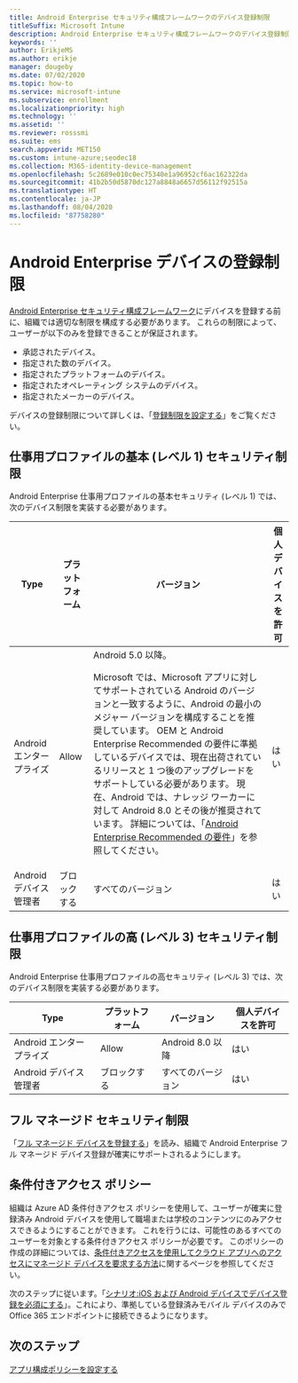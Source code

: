 ```yaml
---
title: Android Enterprise セキュリティ構成フレームワークのデバイス登録制限
titleSuffix: Microsoft Intune
description: Android Enterprise セキュリティ構成フレームワークのデバイス登録制限。
keywords: ''
author: ErikjeMS
ms.author: erikje
manager: dougeby
ms.date: 07/02/2020
ms.topic: how-to
ms.service: microsoft-intune
ms.subservice: enrollment
ms.localizationpriority: high
ms.technology: ''
ms.assetid: ''
ms.reviewer: rosssmi
ms.suite: ems
search.appverid: MET150
ms.custom: intune-azure;seodec18
ms.collection: M365-identity-device-management
ms.openlocfilehash: 5c2689e010c0ec75340e1a96952cf6ac162322da
ms.sourcegitcommit: 41b2b50d5870dc127a8848a6657d56112f92515a
ms.translationtype: HT
ms.contentlocale: ja-JP
ms.lasthandoff: 08/04/2020
ms.locfileid: "87758280"
---
```

# <a name="android-enterprise-device-enrollment-restrictions"></a>Android Enterprise デバイスの登録制限

[Android Enterprise セキュリティ構成フレームワーク](android-configuration-framework.md)にデバイスを登録する前に、組織では適切な制限を構成する必要があります。 これらの制限によって、ユーザーが以下のみを登録できることが保証されます。

- 承認されたデバイス。
- 指定された数のデバイス。
- 指定されたプラットフォームのデバイス。
- 指定されたオペレーティング システムのデバイス。
- 指定されたメーカーのデバイス。

デバイスの登録制限について詳しくは、「[登録制限を設定する](enrollment-restrictions-set.md)」をご覧ください。

## <a name="work-profile-basic-level-1-security-restrictions"></a>仕事用プロファイルの基本 (レベル 1) セキュリティ制限

Android Enterprise 仕事用プロファイルの基本セキュリティ (レベル 1) では、次のデバイス制限を実装する必要があります。

| Type | プラットフォーム | バージョン | 個人デバイスを許可 |
|--------|--------|--------|--------|
| Android エンタープライズ | Allow | Android 5.0 以降。<p>Microsoft では、Microsoft アプリに対してサポートされている Android のバージョンと一致するように、Android の最小のメジャー バージョンを構成することを推奨しています。 OEM と Android Enterprise Recommended の要件に準拠しているデバイスでは、現在出荷されているリリースと 1 つ後のアップグレードをサポートしている必要があります。   現在、Android では、ナレッジ ワーカーに対して Android 8.0 とその後が推奨されています。 詳細については、「[Android Enterprise Recommended の要件](https://www.android.com/enterprise/recommended/requirements/)」を参照してください。 | はい |
| Android デバイス管理者| ブロックする | すべてのバージョン | はい |

## <a name="work-profile-high-level-3-security-restrictions"></a>仕事用プロファイルの高 (レベル 3) セキュリティ制限
Android Enterprise 仕事用プロファイルの高セキュリティ (レベル 3) では、次のデバイス制限を実装する必要があります。

| Type | プラットフォーム | バージョン | 個人デバイスを許可 |
|--------|--------|--------|--------|
| Android エンタープライズ | Allow | Android 8.0 以降 | はい |
| Android デバイス管理者| ブロックする | すべてのバージョン | はい |

## <a name="fully-managed-security-restrictions"></a>フル マネージド セキュリティ制限
「[フル マネージド デバイスを登録する](android-fully-managed-enroll.md#enroll-the-fully-managed-devices)」を読み、組織で Android Enterprise フル マネージド デバイス登録が確実にサポートされるようにします。 

## <a name="conditional-access-policies"></a>条件付きアクセス ポリシー
組織は Azure AD 条件付きアクセス ポリシーを使用して、ユーザーが確実に登録済み Android デバイスを使用して職場または学校のコンテンツにのみアクセスできるようにすることができます。 これを行うには、可能性のあるすべてのユーザーを対象とする条件付きアクセス ポリシーが必要です。 このポリシーの作成の詳細については、[条件付きアクセスを使用してクラウド アプリへのアクセスにマネージド デバイスを要求する方法](https://docs.microsoft.com/azure/active-directory/conditional-access/require-managed-devices)に関するページを参照してください。 

次のステップに従います。「[シナリオ:iOS および Android デバイスでデバイス登録を必須にする](https://docs.microsoft.com/azure/active-directory/conditional-access/require-managed-devices#scenario-require-device-enrollment-for-ios-and-android-devices)」。これにより、準拠している登録済みモバイル デバイスのみで Office 365 エンドポイントに接続できるようになります。

## <a name="next-steps"></a>次のステップ

[アプリ構成ポリシーを設定する](android-app-configuration-policies.md)
